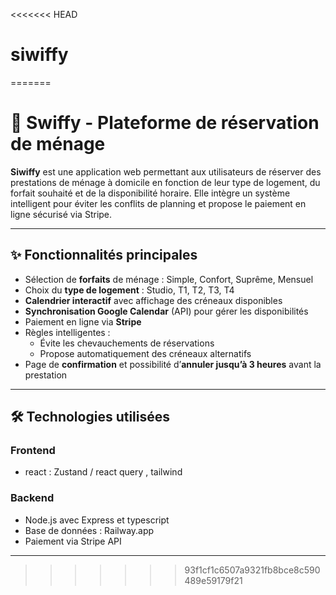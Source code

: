 <<<<<<< HEAD
# siwiffy
=======
# 🧼 Swiffy - Plateforme de réservation de ménage

**Siwiffy** est une application web permettant aux utilisateurs de réserver des prestations de ménage à domicile en fonction de leur type de logement, du forfait souhaité et de la disponibilité horaire. Elle intègre un système intelligent pour éviter les conflits de planning et propose le paiement en ligne sécurisé via Stripe.

---

## ✨ Fonctionnalités principales

- Sélection de **forfaits** de ménage : Simple, Confort, Suprême, Mensuel
- Choix du **type de logement** : Studio, T1, T2, T3, T4
- **Calendrier interactif** avec affichage des créneaux disponibles
- **Synchronisation Google Calendar** (API) pour gérer les disponibilités
- Paiement en ligne via **Stripe**
- Règles intelligentes :
  - Évite les chevauchements de réservations
  - Propose automatiquement des créneaux alternatifs
- Page de **confirmation** et possibilité d’**annuler jusqu’à 3 heures** avant la prestation

---

## 🛠️ Technologies utilisées

### Frontend
- react : Zustand  / react query , tailwind 

### Backend
- Node.js avec Express et typescript
- Base de données : Railway.app
- Paiement via Stripe API

---




>>>>>>> 93f1cf1c6507a9321fb8bce8c590489e59179f21
